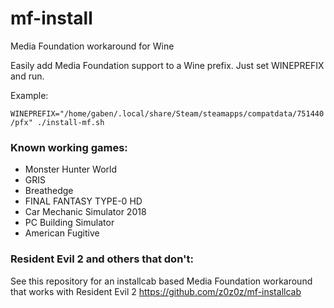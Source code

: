 # mf-install
Media Foundation workaround for Wine

Easily add Media Foundation support to a Wine prefix. Just set WINEPREFIX and run.

Example:

`WINEPREFIX="/home/gaben/.local/share/Steam/steamapps/compatdata/751440/pfx" ./install-mf.sh`


### Known working games:

- Monster Hunter World
- GRIS
- Breathedge
- FINAL FANTASY TYPE-0 HD
- Car Mechanic Simulator 2018
- PC Building Simulator
- American Fugitive

### Resident Evil 2 and others that don't:
See this repository for an installcab based Media Foundation workaround that works with Resident Evil 2 https://github.com/z0z0z/mf-installcab

